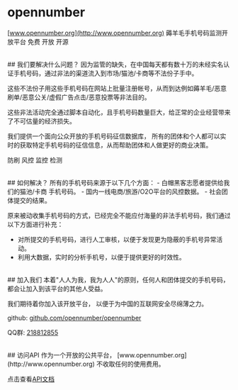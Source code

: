# opennumber

[www.opennumber.org](http://www.opennumber.org)  薅羊毛手机号码监测开放平台 免费 开放 开源

<br>
## 我们要解决什么问题？
因为监管的缺失，在中国每天都有数十万的未经实名认证手机号码，通过非法的渠道流入到市场/猫池/卡商等不法份子手中。

这些不法份子用这些手机号码在网站上批量注册帐号，从而到达例如薅羊毛/恶意刷单/恶意公关/虚假广告点击/恶意投票等非法目的。

这些非法活动完全通过脚本自动化，且手机号码数量巨大，给正常的企业经营带来了不可估量的经济损失。

我们提供一个面向公众开放的手机号码征信数据库， 所有的团体和个人都可以实时的获取特定手机号码的征信信息，从而帮助团体和人做更好的商业决策。


防刷 风控 监控 检测

<br>
## 如何解决？
所有的手机号码来源于以下几个方面：
- 白帽黑客志愿者提供给我们的猫池/卡商 手机号码。
- 国内一线电商/旅游/O2O平台的风控数据。
- 社会团体提交的结果。

原来被动收集手机号码的方式，已经完全不能应付海量的非法手机号码，我们通过以下方面进行补充：
- 对所提交的手机号码，进行人工审核，以便于发现更为隐蔽的手机号异常活动。
- 利用大数据，实时的分析手机号，以便于提供更好的时效性。


<br>
## 加入我们
本着"人人为我，我为人人"的原则，任何人和团体提交的手机号码，都会让加入到该平台的其他人受益。

我们期待着你加入该开放平台， 以便于为中国的互联网安全尽绵薄之力。

github: [github.com/opennumber/opennumber](https://github.com/opennumber/opennumber)

QQ群: [218812855](http://jq.qq.com/?_wv=1027&k=28f39rl)


<br>
## 访问API
作为一个开放的公共平台， [www.opennumber.org](http://www.opennumber.org) 不收取任何的使用费用。

点击查看[API文档](https://github.com/opennumber/opennumber/blob/master/api.md)



